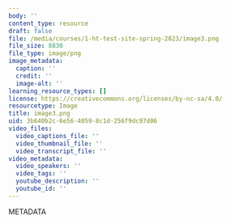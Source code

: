 ```yaml
---
body: ''
content_type: resource
draft: false
file: /media/courses/1-ht-test-site-spring-2023/image3.png
file_size: 8830
file_type: image/png
image_metadata:
  caption: ''
  credit: ''
  image-alt: ''
learning_resource_types: []
license: https://creativecommons.org/licenses/by-nc-sa/4.0/
resourcetype: Image
title: image3.png
uid: 3b640b2c-6e56-4059-8c1d-256f9dc97d06
video_files:
  video_captions_file: ''
  video_thumbnail_file: ''
  video_transcript_file: ''
video_metadata:
  video_speakers: ''
  video_tags: ''
  youtube_description: ''
  youtube_id: ''
---
```

METADATA